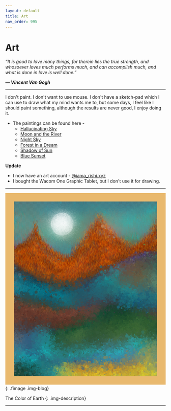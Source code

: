 ```yaml
---
layout: default
title: Art
nav_order: 995
---
```


# Art


*“It is good to love many things, for therein lies the true strength, and whosoever loves much performs much, and can accomplish much, and what is done in love is well done.”*

__*― Vincent Van Gogh*__


---

I don't paint. I don't want to use mouse. I don't have a sketch-pad which I can use to draw what my mind wants me to, but some days, I feel like I should paint something, although the results are never good, I enjoy doing it.

- The paintings can be found here -
	- [Hallucinating Sky](/media/7.jpg)
	- [Moon and the River](/media/6.jpg)
	- [Night Sky](/media/2.png)
	- [Forest in a Dream](/media/3.png)
	- [Shadow of Sun](/media/5.png)
	- [Blue Sunset](/media/8.png)

__Update__

- I now have an art account - [@iama_rishi.xyz](https://instagram.com/iama_rishi.art)
- I bought the Wacom One Graphic Tablet, but I don't use it for drawing.

---

<img src="/media/1.png">
{: .fimage .img-blog}

The Color of Earth
{: .img-description}

---

<!-- <img src="/media/7.jpg">
{: .fimage .img-blog}

Hallucinating Sky
{: .img-description}

---

<img src="/media/6.png">
{: .fimage .img-blog}

Moon and the River
{: .img-description}

---

<img src="/media/2.png">
{: .fimage .img-blog}

Night Sky
{: .img-description}

---

<img src="/media/3.png">
{: .fimage .img-blog}

Forest in a Dream
{: .img-description}

---

<img src="/media/5.png">
{: .fimage .img-blog}

Shadow of Sun
{: .img-description}
 -->
